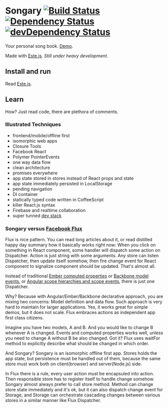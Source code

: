 # Songary [![Build Status](https://secure.travis-ci.org/steida/songary.png?branch=master)](http://travis-ci.org/steida/songary) [![Dependency Status](https://david-dm.org/steida/songary.png)](https://david-dm.org/steida/songary) [![devDependency Status](https://david-dm.org/steida/songary/dev-status.png)](https://david-dm.org/steida/songary#info=devDependencies)

Your personal song book. [Demo](http://songary.jit.su/).

Made with [Este.js](https://github.com/steida/este). _Still under heavy development._

## Install and run

Read [Este.js](https://github.com/steida/este).

## Learn

How? Just read code, there are plethora of comments. 

### Illustrated Techniques
  - frontend/mobile/offline first
  - isomorphic web apps
  - Closure Tools
  - Facebook React
  - Polymer PointerEvents
  - one way data flow
  - clean architecture
  - promises everywhere
  - app state stored in stores instead of React props and state
  - app state immediately persisted in LocalStorage
  - pending navigation
  - DI container
  - statically typed code written in CoffeeScript
  - killer React.js syntax
  - Firebase and realtime collaboration
  - super tunned [dev stack](https://github.com/steida/gulp-este)

### Songary versus [Facebook Flux](http://facebook.github.io/flux/)

Flux is nice pattern. You can read long articles about it, or read distilled happy day summary how it basically works right now: When you click on something in React component, some handler will dispatch some action on Dispatcher. Action is just string with some arguments. Any store can listen Dispatcher, then update itself somehow, then fire change event for React component to signalize component should be updated. That's almost all. 

Instead of traditional [Ember computed properties](http://emberjs.com/guides/object-model/computed-properties/) or [Backbone model events](http://backbonejs.org/#Events), or [Angular scope hierarchies and scope events](https://docs.angularjs.org/guide/scope), there is just one Dispatcher.

Why? Because with Angular/Ember/Backbone declarative approach, you are mixing two concerns: Model definition and data flow. Such approach is very hard to maintain for larger applications. Yes, it works great for simple demos, but it does not scale. Flux embraces actions as independent app first class citizens. 

Imagine you have two models, A and B. And you would like to change B whenever A is changed. Events and computed properties works well, unless you need to change A without B be also changed. Got it? Flux uses waitFor method to explicitly describe what should be changed in which order.

And Songary? Songary is an isomorphic offline first app. Stores holds the app state, but persistence must be handled out of them, because the same store must work both on client(browser) and server(Node.js) side.

In Flux there is a rule, every user action must be encapsuled into action. Then responsible store has to register itself to handle change somehow. Songary almost always prefer to call store method. Method can change store state immediately and it's ok, but it can also dispatch change event for Storage, and Storage can orchestrate cascading changes between various stores in a similar manner like Flux Dispatcher.



